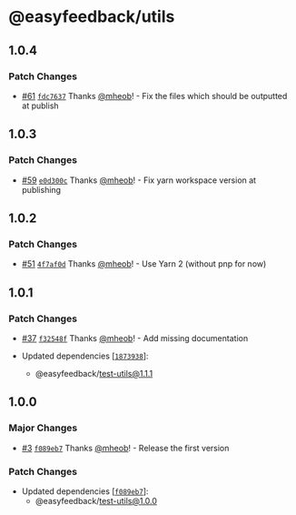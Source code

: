 # @easyfeedback/utils

## 1.0.4

### Patch Changes

- [#61](https://github.com/easyfeedback/RCL/pull/61)
  [`fdc7637`](https://github.com/easyfeedback/RCL/commit/fdc763772c1dffce894ad639ed04b516948d2f9b)
  Thanks [@mheob](https://github.com/mheob)! - Fix the files which should be outputted at publish

## 1.0.3

### Patch Changes

- [#59](https://github.com/easyfeedback/RCL/pull/59)
  [`e0d300c`](https://github.com/easyfeedback/RCL/commit/e0d300c6a06d172f63081a7f25b00fec77135272)
  Thanks [@mheob](https://github.com/mheob)! - Fix yarn workspace version at publishing

## 1.0.2

### Patch Changes

- [#51](https://github.com/easyfeedback/RCL/pull/51)
  [`4f7af0d`](https://github.com/easyfeedback/RCL/commit/4f7af0d0b088424bad2883d14678c98b4272af3e)
  Thanks [@mheob](https://github.com/mheob)! - Use Yarn 2 (without pnp for now)

## 1.0.1

### Patch Changes

- [#37](https://github.com/easyfeedback/RCL/pull/37)
  [`f32548f`](https://github.com/easyfeedback/RCL/commit/f32548fd36c0fe0e37ab114efe7ac9dfd40a75d8)
  Thanks [@mheob](https://github.com/mheob)! - Add missing documentation

- Updated dependencies
  [[`1873938`](https://github.com/easyfeedback/RCL/commit/1873938d7e425fe0ca91fdb9922fa21bf066e325)]:
  - @easyfeedback/test-utils@1.1.1

## 1.0.0

### Major Changes

- [#3](https://github.com/easyfeedback/RCL/pull/3)
  [`f089eb7`](https://github.com/easyfeedback/RCL/commit/f089eb7ae49fb293a706a4916969da212d7229da)
  Thanks [@mheob](https://github.com/mheob)! - Release the first version

### Patch Changes

- Updated dependencies
  [[`f089eb7`](https://github.com/easyfeedback/RCL/commit/f089eb7ae49fb293a706a4916969da212d7229da)]:
  - @easyfeedback/test-utils@1.0.0
